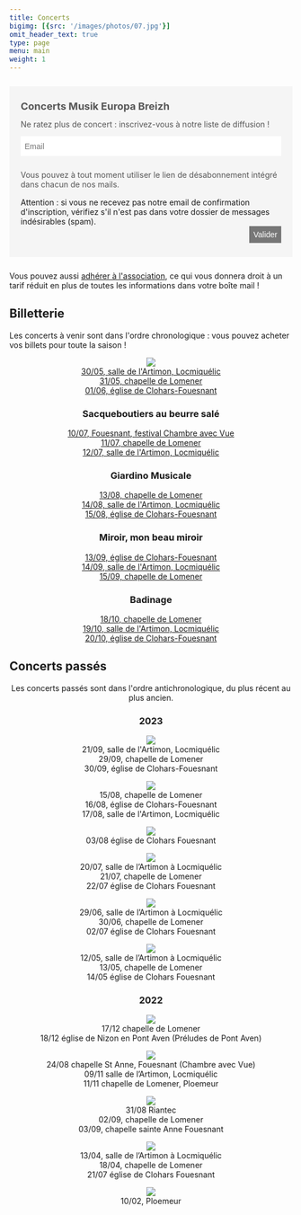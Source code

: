 ```yaml
---
title: Concerts
bigimg: [{src: '/images/photos/07.jpg'}]
omit_header_text: true
type: page
menu: main
weight: 1
---
```


<form method="post" action="https://newsletter.infomaniak.com/external/submit" class="inf-form" target="_blank"><input type="email" name="email" style="display:none" /><input type="hidden" name="key" value="eyJpdiI6ImxMZ3p5U2JIRDhLRWRUXC9KTnFxeDNDOVAzN2pTN21JMGhIbW9SdVRua0NNPSIsInZhbHVlIjoiT0F5bklPZ0d5V3c2aGFTTnlYam9jVmVqUTJkVWhidjBUQ2lMVlNMb2FaVT0iLCJtYWMiOiI5OTA4ZjhjZGUxMGUwMzRjNjZhZGZhMTJhMDBhYjczODk4NzUyYzQ3ODZiNWVlNWQ2YmUwYjA5YTk1OGQyMjQ1In0="><input type="hidden" name="webform_id" value="16806"><style> .inf-main_d6da0257d11fb247f4a607bae48f69d1{ background-color:#f5f5f5; padding:25px 20px; margin:25px auto; } .inf-main_d6da0257d11fb247f4a607bae48f69d1 .inf-content { margin-top:13px;} .inf-main_d6da0257d11fb247f4a607bae48f69d1 h4, .inf-main_d6da0257d11fb247f4a607bae48f69d1 span, .inf-main_d6da0257d11fb247f4a607bae48f69d1 label, .inf-main_d6da0257d11fb247f4a607bae48f69d1 input, .inf-main_d6da0257d11fb247f4a607bae48f69d1 .inf-submit, .inf-main_d6da0257d11fb247f4a607bae48f69d1 .inf-success p a { color:#555555; font-size:14px; } .inf-main_d6da0257d11fb247f4a607bae48f69d1 h4{ font-size:18px; margin:0px 0px 13px 0px; } .inf-main_d6da0257d11fb247f4a607bae48f69d1 h4, .inf-main_d6da0257d11fb247f4a607bae48f69d1 label{ font-weight:bold; } .inf-main_d6da0257d11fb247f4a607bae48f69d1 .inf-input { margin-bottom:7px; } .inf-main_d6da0257d11fb247f4a607bae48f69d1 label { display:block;} .inf-main_d6da0257d11fb247f4a607bae48f69d1 input{ height:35px; color:#999999; border: 1px solid #E9E9E9; border:none; padding-left:7px; } .inf-main_d6da0257d11fb247f4a607bae48f69d1 .inf-input.inf-error label, .inf-main_d6da0257d11fb247f4a607bae48f69d1 .inf-input.inf-error span.inf-message{ color: #cc0033; } .inf-main_d6da0257d11fb247f4a607bae48f69d1 .inf-input.inf-error input{ border: 1px solid #cc0033; } .inf-main_d6da0257d11fb247f4a607bae48f69d1 .inf-input input { width:100%;} .inf-main_d6da0257d11fb247f4a607bae48f69d1 .inf-input.inf-error span.inf-message { display: block; } .inf-main_d6da0257d11fb247f4a607bae48f69d1 .inf-submit { text-align:right;} .inf-main_d6da0257d11fb247f4a607bae48f69d1 .inf-submit input{ background-color:#777777; color:#ffffff; border:none; font-weight: normal; height:auto; padding:7px; } .inf-main_d6da0257d11fb247f4a607bae48f69d1 .inf-submit input.disabled{ opacity: 0.4; } .inf-btn { color: rgb(85, 85, 85); border: medium none; font-weight: normal; height: auto; padding: 7px; display: inline-block; background-color: white; box-shadow: 0px 1px 1px rgba(0, 0, 0, 0.24); border-radius: 2px; line-height: 1em; } .inf-rgpd { margin:25px 0px 15px 0px; color:#555555; } </style> <div class="inf-main_d6da0257d11fb247f4a607bae48f69d1"> <h4>Concerts Musik Europa Breizh</h4> <span>Ne ratez plus de concert : inscrivez-vous à notre liste de diffusion !</span> <div class="inf-success" style="display:none"> <h4>Votre inscription a été enregistrée avec succès !</h4> <p> <a href="#" class="inf-btn">&laquo;</a> </p> </div> <div class="inf-content"> <div class="inf-input inf-input-text"> <input type="text" name="inf[1]" data-inf-meta = "1" data-inf-error = "Merci de renseigner une adresse email" required="required" placeholder="Email" > </div> <div class="inf-rgpd">Vous pouvez à tout moment utiliser le lien de désabonnement intégré dans chacun de nos mails.</div> 
<div>Attention : si vous ne recevez pas notre email de confirmation d'inscription, vérifiez s'il n'est pas dans votre dossier de messages indésirables (spam).</div>
<div class="inf-submit"> <input type="submit" name="" value="Valider"> </div> </div> </div> </form>

Vous pouvez aussi [adhérer à l'association](/adhesion), ce
qui vous donnera droit à un tarif réduit en plus de toutes les
informations dans votre boîte mail !

## Billetterie

Les concerts à venir sont dans l'ordre chronologique : vous pouvez acheter vos billets pour toute la saison !

<center>

![](/images/concerts/2024-trio-nuit-dete.png)<br/>
[30/05, salle de l'Artimon, Locmiquélic](/reservations/2024-05-30)<br/>
[31/05, chapelle de Lomener](/reservations/2024-05-31)<br/>
[01/06, église de Clohars-Fouesnant](/reservations/2024-06-01)

### Sacqueboutiers au beurre salé
[10/07, Fouesnant, festival Chambre avec Vue](/reservations/2024-07-10)<br/>
[11/07, chapelle de Lomener](/reservations/2024-07-11)<br/>
[12/07, salle de l'Artimon, Locmiquélic](/reservations/2024-07-12)<br/>

### Giardino Musicale
[13/08, chapelle de Lomener](/reservations/2024-08-13)<br/>
[14/08, salle de l'Artimon, Locmiquélic](/reservations/2024-08-14)<br/>
[15/08, église de Clohars-Fouesnant](/reservations/2024-08-15)<br/>

### Miroir, mon beau miroir
[13/09, église de Clohars-Fouesnant](/reservations/2024-09-13)<br/>
[14/09, salle de l'Artimon, Locmiquélic](/reservations/2024-09-14)<br/>
[15/09, chapelle de Lomener](/reservations/2024-09-15)<br/>

### Badinage
[18/10, chapelle de Lomener](/reservations/2024-10-18)<br/>
[19/10, salle de l'Artimon, Locmiquélic](/reservations/2024-10-19)<br/>
[20/10, église de Clohars-Fouesnant](/reservations/2024-10-20)<br/>

</center>

## Concerts passés

<center>

Les concerts passés sont dans l'ordre antichronologique, du plus récent au plus ancien.

### 2023

![](/images/concerts/baroque-trombone.jpg)<br/>
21/09, salle de l'Artimon, Locmiquélic<br/>
29/09, chapelle de Lomener<br/>
30/09, église de Clohars-Fouesnant

![](/images/concerts/la-grande-traversee.jpg)<br/>
15/08, chapelle de Lomener<br/>
16/08, église de Clohars-Fouesnant<br/>
17/08, salle de l'Artimon, Locmiquélic

![](/images/concerts/france-angleterre.jpg)<br/>
03/08 église de Clohars Fouesnant
  
![](/images/concerts/hautbois-dmon-coeur.jpg)<br/>
20/07, salle de l’Artimon à Locmiquélic<br/>
21/07, chapelle de Lomener<br/>
22/07 église de Clohars Fouesnant

![](/images/concerts/regale-clavecin.jpg)<br/>
29/06, salle de l’Artimon à Locmiquélic<br/>
30/06, chapelle de Lomener<br/>
02/07 église de Clohars Fouesnant

![](/images/concerts/labyrinthe2.jpg)<br/>
12/05, salle de l’Artimon à Locmiquélic<br/>
13/05, chapelle de Lomener<br/>
14/05 église de Clohars Fouesnant

### 2022

![](/images/concerts/noel.jpg)<br/>
17/12 chapelle de Lomener<br/>
18/12 église de Nizon en Pont Aven (Préludes de Pont Aven)

![](/images/concerts/anniversaires.jpg)<br/>
24/08 chapelle St Anne, Fouesnant (Chambre avec Vue)<br/>
09/11 salle de l’Artimon, Locmiquélic<br/>
11/11 chapelle de Lomener, Ploemeur

![](/images/concerts/serpent.jpg)<br/>
31/08 Riantec<br/>
02/09, chapelle de Lomener<br/>
03/09, chapelle sainte Anne Fouesnant

![](/images/concerts/pascal.jpg)<br/>
13/04, salle de l’Artimon à Locmiquélic<br/>
18/04, chapelle de Lomener<br/>
21/07 église de Clohars Fouesnant

![](/images/concerts/tartuffe.jpg)<br/>
10/02, Ploemeur

</center>
